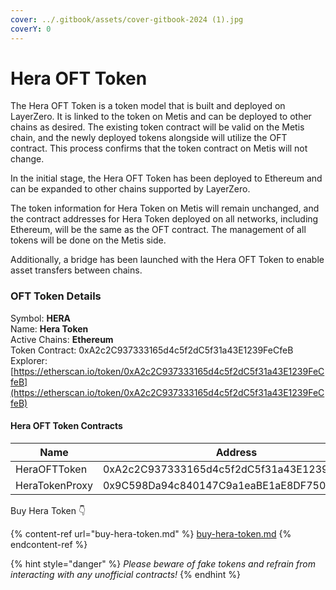 ```yaml
---
cover: ../.gitbook/assets/cover-gitbook-2024 (1).jpg
coverY: 0
---
```


# Hera OFT Token

The Hera OFT Token is a token model that is built and deployed on LayerZero. It is linked to the token on Metis and can be deployed to other chains as desired. The existing token contract will be valid on the Metis chain, and the newly deployed tokens alongside will utilize the OFT contract. This process confirms that the token contract on Metis will not change.

In the initial stage, the Hera OFT Token has been deployed to Ethereum and can be expanded to other chains supported by LayerZero.

The token information for Hera Token on Metis will remain unchanged, and the contract addresses for Hera Token deployed on all networks, including Ethereum, will be the same as the OFT contract. The management of all tokens will be done on the Metis side.

Additionally, a bridge has been launched with the Hera OFT Token to enable asset transfers between chains.

### OFT Token Details

Symbol: **HERA**\
Name: **Hera Token**\
Active Chains: **Ethereum**\
Token Contract: 0xA2c2C937333165d4c5f2dC5f31a43E1239FeCfeB\
Explorer: [https://etherscan.io/token/0xA2c2C937333165d4c5f2dC5f31a43E1239FeCfeB](https://etherscan.io/token/0xA2c2C937333165d4c5f2dC5f31a43E1239FeCfeB)

#### Hera OFT Token Contracts

<table><thead><tr><th width="259">Name</th><th>Address</th></tr></thead><tbody><tr><td>HeraOFTToken</td><td>0xA2c2C937333165d4c5f2dC5f31a43E1239FeCfeB</td></tr><tr><td>HeraTokenProxy</td><td>0x9C598Da94c840147C9a1eaBE1aE8DF750674ddF6</td></tr></tbody></table>



Buy Hera Token 👇

{% content-ref url="buy-hera-token.md" %}
[buy-hera-token.md](buy-hera-token.md)
{% endcontent-ref %}

{% hint style="danger" %}
_Please beware of fake tokens and refrain from interacting with any unofficial contracts!_
{% endhint %}
